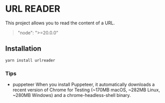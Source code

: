 # URL READER

This project allows you to read the content of a URL.

> "node": ">=20.0.0"

## Installation

```bash
yarn install urlreader
```

### Tips

- puppeteer
When you install Puppeteer, it automatically downloads a recent version of Chrome for Testing (~170MB macOS, ~282MB Linux, ~280MB Windows) and a chrome-headless-shell binary.
